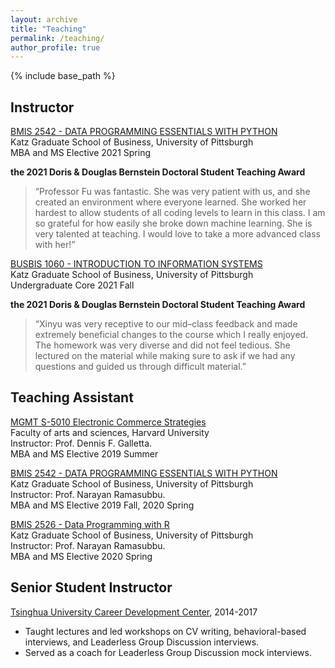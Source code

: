 ```yaml
---
layout: archive
title: "Teaching"
permalink: /teaching/
author_profile: true
---
```


{% include base_path %}


Instructor
------

[BMIS 2542 - DATA PROGRAMMING ESSENTIALS WITH PYTHON](https://www.katz.business.pitt.edu/course/data-programming-python)  
Katz Graduate School of Business, University of Pittsburgh  
MBA and MS Elective
2021 Spring
<p><b>the 2021 Doris & Douglas Bernstein Doctoral Student Teaching Award</b></p>

<blockquote>
“Professor Fu was fantastic. She was very patient with us, and she created an environment where everyone learned. 
She worked her hardest to allow students of all coding levels to learn in this class. I am so grateful for how easily she broke down machine learning. 
She is very talented at teaching. I would love to take a more advanced class with her!”
 </blockquote>
 
[BUSBIS 1060 - INTRODUCTION TO INFORMATION SYSTEMS](https://catalog.upp.pitt.edu/preview_course_nopop.php?catoid=72&coid=376733)  
Katz Graduate School of Business, University of Pittsburgh  
Undergraduate Core
2021 Fall
<p><b>the 2021 Doris & Douglas Bernstein Doctoral Student Teaching Award</b></p>

<blockquote>
“Xinyu was very receptive to our mid–class feedback and made extremely beneficial changes to the course which I really enjoyed. 
The homework was very diverse and did not feel tedious. She lectured on the material while making sure to ask if we had any questions and guided us through difficult material.” 
 </blockquote>
 

Teaching Assistant
------
[MGMT S-5010 Electronic Commerce Strategies](https://www.summer.harvard.edu/course-catalog/courses/electronic-commerce-strategies/34433?subjects=Management)  
Faculty of arts and sciences, Harvard University  
Instructor: Prof. Dennis F. Galletta.  
MBA and MS Elective 
2019 Summer  

[BMIS 2542 - DATA PROGRAMMING ESSENTIALS WITH PYTHON](https://www.katz.business.pitt.edu/course/data-programming-python)  
Katz Graduate School of Business, University of Pittsburgh  
Instructor: Prof. Narayan Ramasubbu.  
MBA and MS Elective
2019 Fall, 2020 Spring  

[BMIS 2526 - Data Programming with R](https://www.katz.business.pitt.edu/course/data-programming-r)  
Katz Graduate School of Business, University of Pittsburgh  
Instructor: Prof. Narayan Ramasubbu.  
MBA and MS Elective
2020 Spring  


Senior Student Instructor
------
[Tsinghua University Career Development Center](https://career.tsinghua.edu.cn/careeren/Students.htm), 2014-2017
-	Taught lectures and led workshops on CV writing, behavioral-based interviews, and Leaderless Group Discussion interviews.
-	Served as a coach for Leaderless Group Discussion mock interviews.
